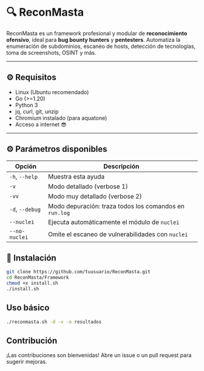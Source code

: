 # 🔍 ReconMasta

ReconMasta es un framework profesional y modular de **reconocimiento ofensivo**, ideal para **bug bounty hunters** y **pentesters**. Automatiza la enumeración de subdominios, escaneo de hosts, detección de tecnologías, toma de screenshots, OSINT y más.

---

## ⚙️ Requisitos

- Linux (Ubuntu recomendado)
- Go (>=1.20)
- Python 3
- jq, curl, git, unzip
- Chromium instalado (para aquatone)
- Acceso a internet 😎

---

## ⚙️ Parámetros disponibles
| Opción          | Descripción                                            |
| --------------- | ------------------------------------------------------ |
| `-h`, `--help`  | Muestra esta ayuda                                     |
| `-v`            | Modo detallado (verbose 1)                             |
| `-vv`           | Modo muy detallado (verbose 2)                         |
| `-d`, `--debug` | Modo depuración: traza todos los comandos en `run.log` |
| `--nuclei`      | Ejecuta automáticamente el módulo de `nuclei`          |
| `--no-nuclei`   | Omite el escaneo de vulnerabilidades con `nuclei`      |

## 🚀 Instalación

```bash
git clone https://github.com/tuusuario/ReconMasta.git
cd ReconMasta/Framework
chmod +x install.sh
./install.sh
```

## Uso básico

```bash
./reconmasta.sh -d -v -o resultados
```

## Contribución

¡Las contribuciones son bienvenidas! Abre un issue o un pull request para sugerir mejoras.
